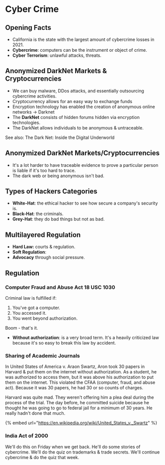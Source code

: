 # Cyber Crime

## Opening Facts

* California is the state with the largest amount of cybercrime losses in 2021.
* **Cybercrime**: computers can be the instrument or object of crime.
* **Cyber Terrorism**: unlawful attacks, threats.

## Anonymized DarkNet Markets & Cryptocurrencies

* We can buy malware, DDos attacks, and essentially outsourcing cybercrime activities.
* Cryptocurrency allows for an easy way to exchange funds
* Encryption technology has enabled the creation of anonymous online networks -> Darknet
* The **DarkNet** consists of hidden forums hidden via encryption technologies.
* The DarkNet allows individuals to be anonymous & untraceable.

See also: The Dark Net: Inside the Digital Underworld

## Anonymized DarkNet Markets/Cryptocurrencies

* It's a lot harder to have traceable evidence to prove a particular person is liable if it's too hard to trace.
* The dark web or being anonymous isn't bad.&#x20;

## Types of Hackers Categories

* **White-Hat**: the ethical hacker to see how secure a company's security is.
* **Black-Hat**: the criminals.
* **Grey-Hat**: they do bad things but not as bad.

## Multilayered Regulation

* **Hard Law:** courts & regulation.
* **Soft Regulation**:&#x20;
* **Advocacy** through social pressure.

## Regulation&#x20;

### Computer Fraud and Abuse Act 18 USC 1030

Criminal law is fulfilled if:

1. You've got a computer.
2. You accessed it.
3. You went beyond authorization.

Boom - that's it.

* **Without authorization**: is a very broad term. It's a heavily criticized law because it's so easy to break this law by accident.&#x20;

### Sharing of Academic Journals

In United States of America v. Araon Swartz, Aron took 30 papers in Harvard & put them on the internet without authorization. As a student, he was authorized to access them, but it was above his authorization to put them on the internet. This violated the CFAA (computer, fraud, and abuse act). Because it was 30 papers, he had 30 or so counts of charges.

Harvard was quite mad. They weren't offering him a plea deal during the process of the trial. The day before, he committed suicide because he thought he was going to go to federal jail for a minimum of 30 years. He really hadn't done that much.

{% embed url="https://en.wikipedia.org/wiki/United_States_v._Swartz" %}

### India Act of 2000

We'll do this on Friday when we get back. He'll do some stories of cybercrime. We'll do the quiz on trademarks & trade secrets. We'll continue cybercrime & do the quiz that week.
